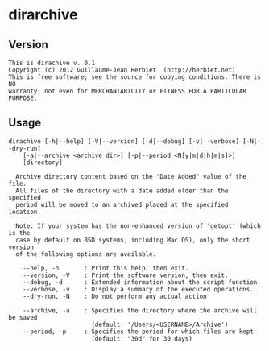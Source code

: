 # dirarchive

## Version

	This is dirachive v. 0.1
	Copyright (c) 2012 Guillaume-Jean Herbiet  (http://herbiet.net)
	This is free software; see the source for copying conditions. There is NO
	warranty; not even for MERCHANTABILITY or FITNESS FOR A PARTICULAR PURPOSE.

## Usage

	dirachive [-h|--help] [-V|--version] [-d|--debug] [-v|--verbose] [-N|--dry-run]
	    [-a|--archive <archive_dir>] [-p|--period <N[y|m|d|h|m|s]>]
	    [directory]
	
	  Archive directory content based on the "Date Added" value of the file.
	  All files of the directory with a date added older than the specified
	  period will be moved to an archived placed at the specified location.
	
	  Note: If your system has the non-enhanced version of 'getopt' (which is the
	  case by default on BSD systems, including Mac OS), only the short version
	  of the following options are available.
	
	    --help, -h       : Print this help, then exit.
	    --version, -V    : Print the software version, then exit.
	    --debug, -d      : Extended information about the script function.
	    --verbose, -v    : Display a summary of the executed operations.
	    --dry-run, -N    : Do not perform any actual action
	
	    --archive, -a    : Specifies the directory where the archive will be saved
	                       (default: '/Users/<USERNAME>/Archive')
	    --period, -p     : Specifies the period for which files are kept
	                       (default: "30d" for 30 days)

